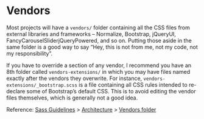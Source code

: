 # Vendors

Most projects will have a `vendors/` folder containing all the CSS files from
external libraries and frameworks – Normalize, Bootstrap, jQueryUI,
FancyCarouselSliderjQueryPowered, and so on. Putting those aside in the same
folder is a good way to say “Hey, this is not from me, not my code, not my
responsibility”.

If you have to override a section of any vendor, I recommend you have an 8th
folder called `vendors-extensions/` in which you may have files named exactly
after the vendors they overwrite. For instance,
`vendors-extensions/_bootstrap.scss` is a file containing all CSS rules intended
to re-declare some of Bootstrap’s default CSS. This is to avoid editing the
vendor files themselves, which is generally not a good idea.

Reference: [Sass Guidelines](http://sass-guidelin.es/) >
[Architecture](http://sass-guidelin.es/#architecture) > [Vendors
folder](http://sass-guidelin.es/#vendors-folder)
